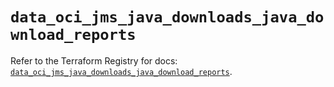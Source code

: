 # `data_oci_jms_java_downloads_java_download_reports`

Refer to the Terraform Registry for docs: [`data_oci_jms_java_downloads_java_download_reports`](https://registry.terraform.io/providers/hashicorp/oci/7.19.0/docs/data-sources/jms_java_downloads_java_download_reports).
